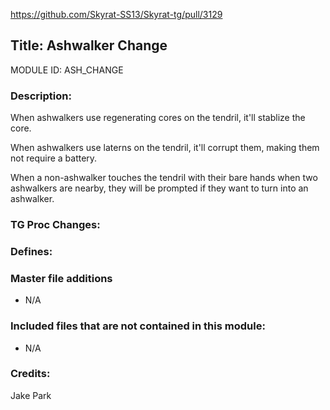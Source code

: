 https://github.com/Skyrat-SS13/Skyrat-tg/pull/3129

## Title: Ashwalker Change

MODULE ID: ASH_CHANGE

### Description:

When ashwalkers use regenerating cores on the tendril, it'll stablize the core.

When ashwalkers use laterns on the tendril, it'll corrupt them, making them not require a battery.

When a non-ashwalker touches the tendril with their bare hands when two ashwalkers are nearby, they will be prompted if they want to turn into an ashwalker.

### TG Proc Changes:

### Defines:

### Master file additions

- N/A

### Included files that are not contained in this module:

- N/A

### Credits:

Jake Park
